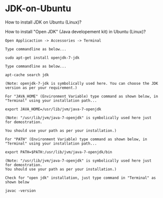 # JDK-on-Ubuntu
How to install JDK on Ubuntu (Linux)?



How to install "Open JDK" (Java developement kit) in Ubuntu (Linux)?

    Open Applicaction -> Accessories -> Terminal

    Type commandline as below...

    sudo apt-get install openjdk-7-jdk

    Type commandline as below...

    apt-cache search jdk

    (Note: openjdk-7-jdk is symbolically used here. You can choose the JDK version as per your requirement.)

    For "JAVA_HOME" (Environment Variable) type command as shown below, in "Terminal" using your installation path...

    export JAVA_HOME=/usr/lib/jvm/java-7-openjdk

    (Note: "/usr/lib/jvm/java-7-openjdk" is symbolically used here just for demostration.
    
    You should use your path as per your installation.)

    For "PATH" (Environment Variable) type command as shown below, in "Terminal" using your installation path...

    export PATH=$PATH:/usr/lib/jvm/java-7-openjdk/bin

    (Note: "/usr/lib/jvm/java-7-openjdk" is symbolically used here just for demostration. 
    You should use your path as per your installation.)

    Check for "open jdk" installation, just type command in "Terminal" as shown below

    javac -version


